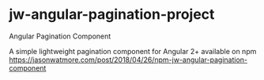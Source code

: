 # jw-angular-pagination-project

Angular Pagination Component

A simple lightweight pagination component for Angular 2+ available on npm https://jasonwatmore.com/post/2018/04/26/npm-jw-angular-pagination-component

